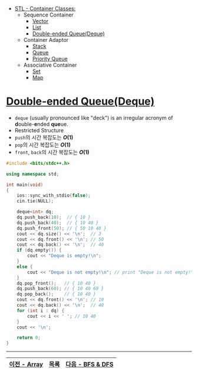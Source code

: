 * [STL - Container Classes:](/stl/)
    * Sequence Container
        * [Vector](/stl/vector/)
        * [List](/stl/list/)
        * [Double-ended Queue(Deque)](/stl/deque/)
    * Container Adaptor
        * [Stack](/stl/stack/)
        * [Queue](/stl/queue/)
        * [Priority Queue](/stl/priority_queue_heap/)
    * Associative Container
        * [Set](/stl/set/)
        * [Map](/stl/map/)

# [Double-ended Queue(Deque)](https://www.cplusplus.com/reference/deque/deque/)
* `deque` (usually pronounced like "deck") is an irregular acronym of <b>d</b>ouble-<b>e</b>nded <b>que</b>ue.
* Restricted Structure
* `push`의 시간 복잡도는 <b><i>O</i>(1)</b>
* `pop`의 시간 복잡도는 <b><i>O</i>(1)</b>
* `front`, `back`의 시간 복잡도는 <b><i>O</i>(1)</b>

```c++
#include <bits/stdc++.h>

using namespace std;

int main(void)
{
    ios::sync_with_stdio(false);
    cin.tie(NULL);

    deque<int> dq;
    dq.push_back(10);  // { 10 }
    dq.push_back(40);  // { 10 40 }
    dq.push_front(50); // { 50 10 40 }
    cout << dq.size() << '\n';  // 3
    cout << dq.front() << '\n'; // 50
    cout << dq.back() << '\n';  // 40
    if (dq.empty()) {
        cout << "Deque is empty!\n";
    } 
    else {
        cout << "Deque is not empty!\n"; // print "Deque is not empty!"
    }
    dq.pop_front();   // { 10 40 }
    dq.push_back(60); // { 10 40 60 }
    dq.pop_back();    // { 10 40 }
    cout << dq.front() << '\n'; // 10
    cout << dq.back() << '\n';  // 40
    for (int i : dq) {
        cout << i << ' '; // 10 40
    }
    cout << '\n';

    return 0;
}
```

---
|[이전 - Array](/array/)|[목록](https://github.com/RyanJeong/CP#index)|[다음 - BFS & DFS](/bfs_dfs/)|
|-|-|-|